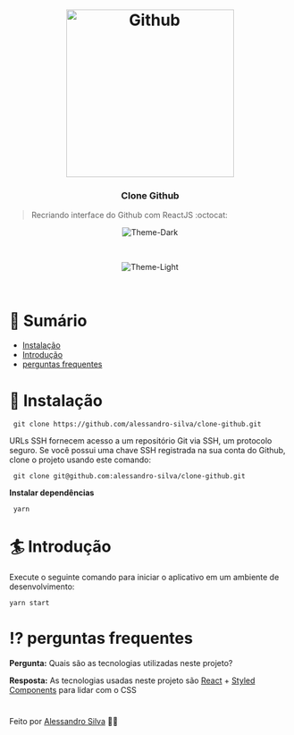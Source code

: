 <h1 align="center">
  <img alt="Github" title="Github" src="https://user-images.githubusercontent.com/54153011/93268247-d895fb00-f77a-11ea-8906-42953bc506d8.png" width="300px" />
</h1>

<h3 align="center">
  Clone Github
</h3>

> Recriando interface do Github com ReactJS :octocat:

<p align="center">
  <img align="center" src="https://user-images.githubusercontent.com/54153011/93268583-65d94f80-f77b-11ea-8d5f-b249debcbe1a.png" alt="Theme-Dark" border="0">
</p>
<br>
<p align="center">
  <img align="center" src="https://user-images.githubusercontent.com/54153011/93268643-84d7e180-f77b-11ea-8a13-5ab0f1f1c339.png" alt="Theme-Light" border="0">
</p>
<br>

# :scroll: Sumário

<!-- * [Recursos](#dart-recursos) -->
* [Instalação](#wrench-instalação)
* [Introdução](#surfer-introdução)
* [perguntas frequentes](#interrobang-perguntas-frequentes)

<!-- # :dart: Recursos

É importante mencionar que esta é uma das aplicações do **FastFeet System**

Para explorar os outros, clique nos links acima:
- [FastFeet Mobile](https://github.com/alessandro-silva/fastfeet-mobile)
- [FastFeet Api](https://github.com/alessandro-silva/fastfeet-api) -->

# :wrench: Instalação

<!-- **Você precisa instalar o [Node.js](https://nodejs.org/en/download/) e o [Yarn](https://yarnpkg.com/) primeiro e, em seguida, para clonar o projeto via HTTPS , execute este comando:** -->

`` git clone https://github.com/alessandro-silva/clone-github.git``

URLs SSH fornecem acesso a um repositório Git via SSH, um protocolo seguro. Se você possui uma chave SSH registrada na sua conta do Github, clone o projeto usando este comando:

`` git clone git@github.com:alessandro-silva/clone-github.git``

**Instalar dependências**

`` yarn``

<!-- Crie suas variáveis de ambiente com base nos exemplos de ```.env.example```

```cp .env.example.env```

Após copiar os exemplos, certifique-se de preencher as variáveis com novos valores.

**Configure a API** -->

<!-- A interface precisa interagir com o servidor para obter todos os dados relacionados aos alunos, matrículas, planos e também executar mutações. -->

<!-- Certifique-se de ir ao repositório [FastFeet API](https://github.com/alessandro-silva/fastfeet-api) e siga as instruções para fazê-lo funcionar em sua máquina. -->


# :surfer: Introdução

Execute o seguinte comando para iniciar o aplicativo em um ambiente de desenvolvimento:

```yarn start```

# :interrobang: perguntas frequentes

**Pergunta:** Quais são as tecnologias utilizadas neste projeto?

**Resposta:** As tecnologias usadas neste projeto são [React](https://pt-br.reactjs.org/) + [Styled Components](https://styled-components.com/) para lidar com o CSS

#

Feito por [Alessandro Silva](https://github.com/alessandro-silva) :book::leaves:
